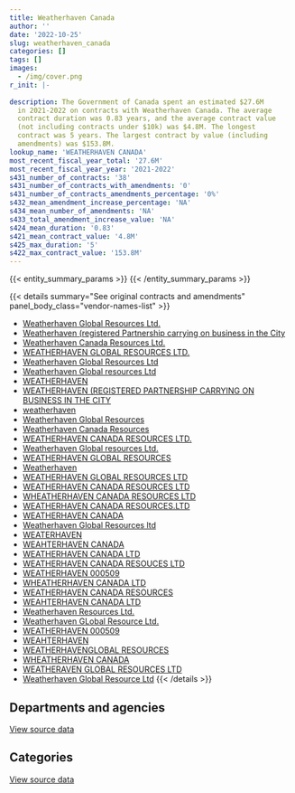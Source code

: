```yaml
---
title: Weatherhaven Canada
author: ''
date: '2022-10-25'
slug: weatherhaven_canada
categories: []
tags: []
images:
  - /img/cover.png
r_init: |-
  
description: The Government of Canada spent an estimated $27.6M
  in 2021-2022 on contracts with Weatherhaven Canada. The average
  contract duration was 0.83 years, and the average contract value
  (not including contracts under $10k) was $4.8M. The longest
  contract was 5 years. The largest contract by value (including
  amendments) was $153.8M.
lookup_name: 'WEATHERHAVEN CANADA'
most_recent_fiscal_year_total: '27.6M'
most_recent_fiscal_year_year: '2021-2022'
s431_number_of_contracts: '38'
s431_number_of_contracts_with_amendments: '0'
s431_number_of_contracts_amendments_percentage: '0%'
s432_mean_amendment_increase_percentage: 'NA'
s434_mean_number_of_amendments: 'NA'
s433_total_amendment_increase_value: 'NA'
s424_mean_duration: '0.83'
s421_mean_contract_value: '4.8M'
s425_max_duration: '5'
s422_max_contract_value: '153.8M'
---
```


<script src="/rmarkdown-libs/htmlwidgets/htmlwidgets.js"></script>
<link href="/rmarkdown-libs/datatables-css/datatables-crosstalk.css" rel="stylesheet" />
<script src="/rmarkdown-libs/datatables-binding/datatables.js"></script>
<script src="/rmarkdown-libs/jquery/jquery-3.6.0.min.js"></script>
<link href="/rmarkdown-libs/dt-core-bootstrap/css/dataTables.bootstrap.min.css" rel="stylesheet" />
<link href="/rmarkdown-libs/dt-core-bootstrap/css/dataTables.bootstrap.extra.css" rel="stylesheet" />
<script src="/rmarkdown-libs/dt-core-bootstrap/js/jquery.dataTables.min.js"></script>
<script src="/rmarkdown-libs/dt-core-bootstrap/js/dataTables.bootstrap.min.js"></script>
<link href="/rmarkdown-libs/crosstalk/css/crosstalk.min.css" rel="stylesheet" />
<script src="/rmarkdown-libs/crosstalk/js/crosstalk.min.js"></script>
<script src="/rmarkdown-libs/htmlwidgets/htmlwidgets.js"></script>
<link href="/rmarkdown-libs/datatables-css/datatables-crosstalk.css" rel="stylesheet" />
<script src="/rmarkdown-libs/datatables-binding/datatables.js"></script>
<script src="/rmarkdown-libs/jquery/jquery-3.6.0.min.js"></script>
<link href="/rmarkdown-libs/dt-core-bootstrap/css/dataTables.bootstrap.min.css" rel="stylesheet" />
<link href="/rmarkdown-libs/dt-core-bootstrap/css/dataTables.bootstrap.extra.css" rel="stylesheet" />
<script src="/rmarkdown-libs/dt-core-bootstrap/js/jquery.dataTables.min.js"></script>
<script src="/rmarkdown-libs/dt-core-bootstrap/js/dataTables.bootstrap.min.js"></script>
<link href="/rmarkdown-libs/crosstalk/css/crosstalk.min.css" rel="stylesheet" />
<script src="/rmarkdown-libs/crosstalk/js/crosstalk.min.js"></script>

{{< entity_summary_params >}}
{{< /entity_summary_params >}}

{{< details summary="See original contracts and amendments" panel_body_class="vendor-names-list" >}}
- [Weatherhaven Global Resources Ltd.](https://search.open.canada.ca/en/ct/?sort=contract_value_f%20desc&page=1&search_text=%22Weatherhaven%20Global%20Resources%20Ltd.%22)
- [Weatherhaven (registered Partnership carrying on business in the City](https://search.open.canada.ca/en/ct/?sort=contract_value_f%20desc&page=1&search_text=%22Weatherhaven%20%28registered%20Partnership%20carrying%20on%20business%20in%20the%20City%22)
- [Weatherhaven Canada Resources Ltd.](https://search.open.canada.ca/en/ct/?sort=contract_value_f%20desc&page=1&search_text=%22Weatherhaven%20Canada%20Resources%20Ltd.%22)
- [WEATHERHAVEN GLOBAL RESOURCES LTD.](https://search.open.canada.ca/en/ct/?sort=contract_value_f%20desc&page=1&search_text=%22WEATHERHAVEN%20GLOBAL%20RESOURCES%20LTD.%22)
- [Weatherhaven Global Resources Ltd](https://search.open.canada.ca/en/ct/?sort=contract_value_f%20desc&page=1&search_text=%22Weatherhaven%20Global%20Resources%20Ltd%22)
- [Weatherhaven Global resources Ltd](https://search.open.canada.ca/en/ct/?sort=contract_value_f%20desc&page=1&search_text=%22Weatherhaven%20Global%20resources%20Ltd%22)
- [WEATHERHAVEN](https://search.open.canada.ca/en/ct/?sort=contract_value_f%20desc&page=1&search_text=%22WEATHERHAVEN%22)
- [WEATHERHAVEN (REGISTERED PARTNERSHIP CARRYING ON BUSINESS IN THE CITY](https://search.open.canada.ca/en/ct/?sort=contract_value_f%20desc&page=1&search_text=%22WEATHERHAVEN%20%28REGISTERED%20PARTNERSHIP%20CARRYING%20ON%20BUSINESS%20IN%20THE%20CITY%22)
- [weatherhaven](https://search.open.canada.ca/en/ct/?sort=contract_value_f%20desc&page=1&search_text=%22weatherhaven%22)
- [Weatherhaven Global Resources](https://search.open.canada.ca/en/ct/?sort=contract_value_f%20desc&page=1&search_text=%22Weatherhaven%20Global%20Resources%22)
- [Weatherhaven Canada Resources](https://search.open.canada.ca/en/ct/?sort=contract_value_f%20desc&page=1&search_text=%22Weatherhaven%20Canada%20Resources%22)
- [WEATHERHAVEN CANADA RESOURCES LTD.](https://search.open.canada.ca/en/ct/?sort=contract_value_f%20desc&page=1&search_text=%22WEATHERHAVEN%20CANADA%20RESOURCES%20LTD.%22)
- [Weatherhaven Global resources Ltd.](https://search.open.canada.ca/en/ct/?sort=contract_value_f%20desc&page=1&search_text=%22Weatherhaven%20Global%20resources%20Ltd.%22)
- [WEATHERHAVEN GLOBAL RESOURCES](https://search.open.canada.ca/en/ct/?sort=contract_value_f%20desc&page=1&search_text=%22WEATHERHAVEN%20GLOBAL%20RESOURCES%22)
- [Weatherhaven](https://search.open.canada.ca/en/ct/?sort=contract_value_f%20desc&page=1&search_text=%22Weatherhaven%22)
- [WEATHERHAVEN GLOBAL RESOURCES LTD](https://search.open.canada.ca/en/ct/?sort=contract_value_f%20desc&page=1&search_text=%22WEATHERHAVEN%20GLOBAL%20RESOURCES%20LTD%22)
- [WEATHERHAVEN CANADA RESOURCES LTD](https://search.open.canada.ca/en/ct/?sort=contract_value_f%20desc&page=1&search_text=%22WEATHERHAVEN%20CANADA%20RESOURCES%20LTD%22)
- [WHEATHERHAVEN CANADA RESOURCES LTD](https://search.open.canada.ca/en/ct/?sort=contract_value_f%20desc&page=1&search_text=%22WHEATHERHAVEN%20CANADA%20RESOURCES%20LTD%22)
- [WEATHERHAVEN CANADA RESOURCES.LTD](https://search.open.canada.ca/en/ct/?sort=contract_value_f%20desc&page=1&search_text=%22WEATHERHAVEN%20CANADA%20RESOURCES.LTD%22)
- [WEATHERHAVEN CANADA](https://search.open.canada.ca/en/ct/?sort=contract_value_f%20desc&page=1&search_text=%22WEATHERHAVEN%20CANADA%22)
- [Weatherhaven Global Resources ltd](https://search.open.canada.ca/en/ct/?sort=contract_value_f%20desc&page=1&search_text=%22Weatherhaven%20Global%20Resources%20ltd%22)
- [WEATERHAVEN](https://search.open.canada.ca/en/ct/?sort=contract_value_f%20desc&page=1&search_text=%22WEATERHAVEN%22)
- [WEAHTERHAVEN CANADA](https://search.open.canada.ca/en/ct/?sort=contract_value_f%20desc&page=1&search_text=%22WEAHTERHAVEN%20CANADA%22)
- [WEATHERHAVEN CANADA LTD](https://search.open.canada.ca/en/ct/?sort=contract_value_f%20desc&page=1&search_text=%22WEATHERHAVEN%20CANADA%20LTD%22)
- [WEATHERHAVEN CANADA RESOUCES LTD](https://search.open.canada.ca/en/ct/?sort=contract_value_f%20desc&page=1&search_text=%22WEATHERHAVEN%20CANADA%20RESOUCES%20LTD%22)
- [WEATHERHAVEN 000509](https://search.open.canada.ca/en/ct/?sort=contract_value_f%20desc&page=1&search_text=%22WEATHERHAVEN%20%20%20%20%20%20%20%20%20%20%20%20%20%20000509%22)
- [WHEATHERHAVEN CANADA LTD](https://search.open.canada.ca/en/ct/?sort=contract_value_f%20desc&page=1&search_text=%22WHEATHERHAVEN%20CANADA%20LTD%22)
- [WEATHERHAVEN CANADA RESOURCES](https://search.open.canada.ca/en/ct/?sort=contract_value_f%20desc&page=1&search_text=%22WEATHERHAVEN%20CANADA%20RESOURCES%22)
- [WEAHTERHAVEN CANADA LTD](https://search.open.canada.ca/en/ct/?sort=contract_value_f%20desc&page=1&search_text=%22WEAHTERHAVEN%20CANADA%20LTD%22)
- [Weatherhaven Resources Ltd.](https://search.open.canada.ca/en/ct/?sort=contract_value_f%20desc&page=1&search_text=%22Weatherhaven%20Resources%20Ltd.%22)
- [Weatherhaven GLobal Resource Ltd.](https://search.open.canada.ca/en/ct/?sort=contract_value_f%20desc&page=1&search_text=%22Weatherhaven%20GLobal%20Resource%20Ltd.%22)
- [WEATHERHAVEN 000509](https://search.open.canada.ca/en/ct/?sort=contract_value_f%20desc&page=1&search_text=%22WEATHERHAVEN%20%20%20%20%20%20%20%20%20%20%20%20%20%20%20%20%20%20%20%20%20%20%20000509%22)
- [WEAHTERHAVEN](https://search.open.canada.ca/en/ct/?sort=contract_value_f%20desc&page=1&search_text=%22WEAHTERHAVEN%22)
- [WEATHERHAVENGLOBAL RESOURCES](https://search.open.canada.ca/en/ct/?sort=contract_value_f%20desc&page=1&search_text=%22WEATHERHAVENGLOBAL%20RESOURCES%22)
- [WHEATHERHAVEN CANADA](https://search.open.canada.ca/en/ct/?sort=contract_value_f%20desc&page=1&search_text=%22WHEATHERHAVEN%20CANADA%22)
- [WEATHERAVEN GLOBAL RESOURCES LTD](https://search.open.canada.ca/en/ct/?sort=contract_value_f%20desc&page=1&search_text=%22WEATHERAVEN%20GLOBAL%20RESOURCES%20LTD%22)
- [Weatherhaven Global Resource Ltd](https://search.open.canada.ca/en/ct/?sort=contract_value_f%20desc&page=1&search_text=%22Weatherhaven%20Global%20Resource%20Ltd%22)
{{< /details >}}

## Departments and agencies

<div id="htmlwidget-1" style="width:100%;height:auto;" class="datatables html-widget"></div>
<script type="application/json" data-for="htmlwidget-1">{"x":{"style":"bootstrap","filter":"none","vertical":false,"data":[["<a href=\"/departments/dnd-mdn/\">National Defence<\/a>","<a href=\"/departments/nrcan-rncan/\">Natural Resources Canada<\/a>"],[37324174.7,19213.48],[34799627.67,null],[35082725.09,null],[27569281.77,null]],"container":"<table class=\"table table-striped table-hover row-border order-column display\">\n  <thead>\n    <tr>\n      <th>Department<\/th>\n      <th>2018-2019<\/th>\n      <th>2019-2020<\/th>\n      <th>2020-2021<\/th>\n      <th>2021-2022<\/th>\n    <\/tr>\n  <\/thead>\n<\/table>","options":{"order":[[4,"desc"]],"pageLength":10,"autoWidth":true,"columnDefs":[{"targets":1,"render":"function(data, type, row, meta) {\n    return type !== 'display' ? data : DTWidget.formatCurrency(data, \"$\", 2, 3, \",\", \".\", true, null);\n  }"},{"targets":2,"render":"function(data, type, row, meta) {\n    return type !== 'display' ? data : DTWidget.formatCurrency(data, \"$\", 2, 3, \",\", \".\", true, null);\n  }"},{"targets":3,"render":"function(data, type, row, meta) {\n    return type !== 'display' ? data : DTWidget.formatCurrency(data, \"$\", 2, 3, \",\", \".\", true, null);\n  }"},{"targets":4,"render":"function(data, type, row, meta) {\n    return type !== 'display' ? data : DTWidget.formatCurrency(data, \"$\", 2, 3, \",\", \".\", true, null);\n  }"},{"width":"16%","targets":[1,2,3,4]},{"className":"dt-right","targets":[1,2,3,4]}],"orderClasses":false}},"evals":["options.columnDefs.0.render","options.columnDefs.1.render","options.columnDefs.2.render","options.columnDefs.3.render"],"jsHooks":[]}</script>
<p class="text-right">
<a href="https://github.com/GoC-Spending/contracts-data/tree/main/data/out/vendors/weatherhaven_canada/summary_by_fiscal_year_by_department.csv" class="source-data-link btn btn-link">View source data</a>
</p>

## Categories

<div id="htmlwidget-2" style="width:100%;height:auto;" class="datatables html-widget"></div>
<script type="application/json" data-for="htmlwidget-2">{"x":{"style":"bootstrap","filter":"none","vertical":false,"data":[["<a href=\"/categories/facilities_and_construction/\">Facilities and construction<\/a>","<a href=\"/categories/defence/\">Defence<\/a>","<a href=\"/categories/industrial_products_and_services/\">Industrial products and services<\/a>"],[355951.2,3014423.08,33973013.9],[966394.42,null,33833233.25],[1122005.42,325690.19,33635029.48],[1205077.45,null,26364204.32]],"container":"<table class=\"table table-striped table-hover row-border order-column display\">\n  <thead>\n    <tr>\n      <th>Category<\/th>\n      <th>2018-2019<\/th>\n      <th>2019-2020<\/th>\n      <th>2020-2021<\/th>\n      <th>2021-2022<\/th>\n    <\/tr>\n  <\/thead>\n<\/table>","options":{"order":[[4,"desc"]],"dom":"t","pageLength":30,"autoWidth":true,"columnDefs":[{"targets":1,"render":"function(data, type, row, meta) {\n    return type !== 'display' ? data : DTWidget.formatCurrency(data, \"$\", 2, 3, \",\", \".\", true, null);\n  }"},{"targets":2,"render":"function(data, type, row, meta) {\n    return type !== 'display' ? data : DTWidget.formatCurrency(data, \"$\", 2, 3, \",\", \".\", true, null);\n  }"},{"targets":3,"render":"function(data, type, row, meta) {\n    return type !== 'display' ? data : DTWidget.formatCurrency(data, \"$\", 2, 3, \",\", \".\", true, null);\n  }"},{"targets":4,"render":"function(data, type, row, meta) {\n    return type !== 'display' ? data : DTWidget.formatCurrency(data, \"$\", 2, 3, \",\", \".\", true, null);\n  }"},{"width":"16%","targets":[1,2,3,4]},{"className":"dt-right","targets":[1,2,3,4]}],"orderClasses":false,"lengthMenu":[10,25,30,50,100]}},"evals":["options.columnDefs.0.render","options.columnDefs.1.render","options.columnDefs.2.render","options.columnDefs.3.render"],"jsHooks":[]}</script>
<p class="text-right">
<a href="https://github.com/GoC-Spending/contracts-data/tree/main/data/out/vendors/weatherhaven_canada/summary_by_fiscal_year_by_category.csv" class="source-data-link btn btn-link">View source data</a>
</p>
